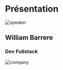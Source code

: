 <!-- .slide: class="speaker-slide" -->

# Présentation

![speaker](./assets/images/barrere.w.jpg)

<h2> William<span> Barrere</span></h2>

### Dev Fullstack

<!-- .element: class="icon-rule icon-first" -->

![company](./assets/images/logo-sfeir-blanc.png)
